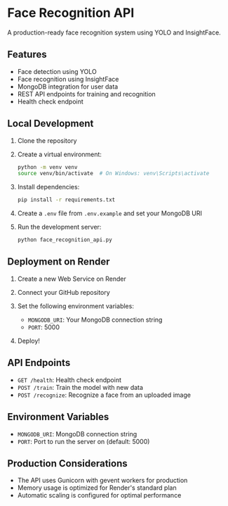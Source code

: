 # Face Recognition API

A production-ready face recognition system using YOLO and InsightFace.

## Features

- Face detection using YOLO
- Face recognition using InsightFace
- MongoDB integration for user data
- REST API endpoints for training and recognition
- Health check endpoint

## Local Development

1. Clone the repository
2. Create a virtual environment:
   ```bash
   python -m venv venv
   source venv/bin/activate  # On Windows: venv\Scripts\activate
   ```

3. Install dependencies:
   ```bash
   pip install -r requirements.txt
   ```

4. Create a `.env` file from `.env.example` and set your MongoDB URI

5. Run the development server:
   ```bash
   python face_recognition_api.py
   ```

## Deployment on Render

1. Create a new Web Service on Render
2. Connect your GitHub repository
3. Set the following environment variables:
   - `MONGODB_URI`: Your MongoDB connection string
   - `PORT`: 5000

4. Deploy!

## API Endpoints

- `GET /health`: Health check endpoint
- `POST /train`: Train the model with new data
- `POST /recognize`: Recognize a face from an uploaded image

## Environment Variables

- `MONGODB_URI`: MongoDB connection string
- `PORT`: Port to run the server on (default: 5000)

## Production Considerations

- The API uses Gunicorn with gevent workers for production
- Memory usage is optimized for Render's standard plan
- Automatic scaling is configured for optimal performance 